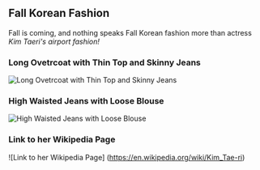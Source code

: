 ## **Fall Korean Fashion**
Fall is coming, and nothing speaks Fall Korean fashion more than actress _Kim Taeri's airport fashion!_


### Long Ovetrcoat with Thin Top and Skinny Jeans
![Long Ovetrcoat with Thin Top and Skinny Jeans](https://t1.daumcdn.net/news/201810/07/tvdaily/20181007080302794pkkt.jpg)

### High Waisted Jeans with Loose Blouse
![High Waisted Jeans with Loose Blouse](http://www.bntnews.co.uk/images/news/2019/5nbcb5f4ykxlyjypsq7nt5a2x7yhhk0b.jpg)

### Link to her Wikipedia Page
![Link to her Wikipedia Page] (https://en.wikipedia.org/wiki/Kim_Tae-ri)
